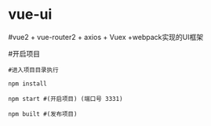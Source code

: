# vue-ui
#vue2 + vue-router2 + axios + Vuex +webpack实现的UI框架


#开启项目
    
    #进入项目目录执行
    
    npm install
    
    npm start #(开启项目) (端口号 3331)
    
    npm built #(发布项目)
